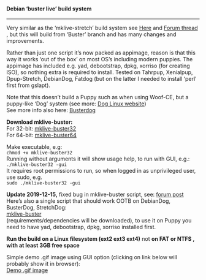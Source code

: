 #### Debian ‘buster live’ build system

* * *

Very similar as the ‘mklive-stretch’ build system see [Here](https://github.com/DebianDog/MakeLive/blob/gh-pages/README-Stretch.md) and [Forum thread](http://murga-linux.com/puppy/viewtopic.php?t=111199) , but this will build from ‘Buster’ branch and has many changes and improvements.

Rather than just one script it’s now packed as appimage, reason is that this way it works ‘out of the box’ on most OS’s including modern puppies. The appimage has included e.g. yad, debootstrap, dpkg, xorriso (for creating ISO), so nothing extra is required to install. Tested on Tahrpup, Xenialpup, Dpup-Stretch, DebianDog, Fatdog (but on the latter I needed to install ‘perl’ first from gslapt).

Note that this doesn’t build a Puppy such as when using Woof-CE, but a puppy-like ‘Dog’ system (see more: [Dog Linux website](https://debiandog.github.io/doglinux/))  
See more info also here: [Busterdog](https://github.com/DebianDog/BusterDog/blob/master/README.md)

**Download mklive-buster:**  
For 32-bit: [mklive-buster32](https://debiandog.github.io/MakeLive/mklive-buster32)  
For 64-bit: [mklive-buster64](https://debiandog.github.io/MakeLive/mklive-buster64)

Make executable, e.g:  
`chmod +x mklive-buster32`  
Running without arguments it will show usage help, to run with GUI, e.g.:  
`./mklive-buster32 -gui`  
It requires root permissions to run, so when logged in as unprivileged user, use sudo, e.g.  
`sudo ./mklive-buster32 -gui`

**Update 2019-12-15,** fixed bug in mklive-buster script, see: [forum post](http://murga-linux.com/puppy/viewtopic.php?p=1044686#1044686)      
Here’s also a single script that should work OOTB on DebianDog, BusterDog, StretchDog:      
[mklive-buster](https://debiandog.github.io/MakeLive/mklive-buster)    
(requirements/dependencies will be downloaded), to use it on Puppy you need to have yad, debootstrap, dpkg, xorriso installed first.     

**Run the build on a Linux filesystem (ext2 ext3 ext4)** not **on FAT or NTFS , with at least 3GB free space**

Simple demo .gif image using GUI option (clicking on link below will probably show it in browser):  
[Demo .gif image](https://debiandog.github.io/MakeLive/build-beowulf-demo.gif)
